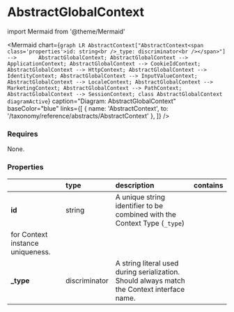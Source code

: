 # AbstractGlobalContext



import Mermaid from '@theme/Mermaid'

<Mermaid chart={`
    graph LR
      AbstractContext["AbstractContext<span class='properties'>id: string<br />_type: discriminator<br /></span>"] -->       AbstractGlobalContext;
      AbstractGlobalContext --> ApplicationContext;
      AbstractGlobalContext --> CookieIdContext;
      AbstractGlobalContext --> HttpContext;
      AbstractGlobalContext --> IdentityContext;
      AbstractGlobalContext --> InputValueContext;
      AbstractGlobalContext --> LocaleContext;
      AbstractGlobalContext --> MarketingContext;
      AbstractGlobalContext --> PathContext;
      AbstractGlobalContext --> SessionContext;
    class AbstractGlobalContext diagramActive
  `}
  caption="Diagram: AbstractGlobalContext"
  baseColor="blue"
  links={[
    { name: 'AbstractContext', to: '/taxonomy/reference/abstracts/AbstractContext' },
  ]}
/>

### Requires

None.

### Properties

|           | type          | description                                                                                                 | contains |
|:----------|:--------------|:------------------------------------------------------------------------------------------------------------|:---------|
| **id**    | string        | A unique string identifier to be combined with the Context Type (`_type`) 
for Context instance uniqueness. |          |
| **_type** | discriminator | A string literal used during serialization. Should always match the Context interface name.                 |          |


